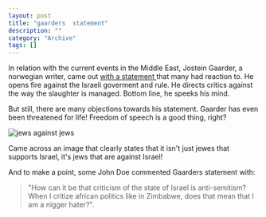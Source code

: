 ```yaml
--- 
layout: post 
title: "gaarders  statement"
description: ""
category: "Archive"
tags: []
---  
```

<p>In relation with the current events in the Middle East, Jostein Gaarder, a norwegian writer, came out <a href="http://www.aftenposten.no/meninger/kronikker/article1411153.ece">with a statement </a>  that many had reaction to. He opens fire against the Israeli goverment and rule. He directs critics against the way the slaughter is  managed. Bottom line, he speeks his mind.</p> <p>But still, there are many objections towards his statement. Gaarder has even been threatened for life! Freedom of speech is a good thing, right?</p> <div class="entryImage"><img src="http://cdn.umedia.no/img/jews.jpg" alt="jews against jews" class="reflect"/></div><p>Came across an image that clearly states that it isn't just jewes that supports Israel, it's jews that are against Israel!</p> <p>And to make a point, some John Doe commented Gaarders statement with: <blockquote>"How can it be that criticism of the state of Israel is anti-semitism? When I critize african politics like in Zimbabwe, does that mean that I am a nigger hater?".</blockquote></p>